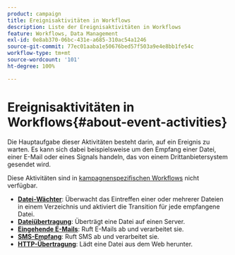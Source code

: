 ```yaml
---
product: campaign
title: Ereignisaktivitäten in Workflows
description: Liste der Ereignisaktivitäten in Workflows
feature: Workflows, Data Management
exl-id: 0e8ab370-06bc-431e-a685-310ac54a1246
source-git-commit: 77ec01aaba1e50676bed57f503a9e4e8bb1fe54c
workflow-type: tm+mt
source-wordcount: '101'
ht-degree: 100%

---
```


# Ereignisaktivitäten in Workflows{#about-event-activities}

Die Hauptaufgabe dieser Aktivitäten besteht darin, auf ein Ereignis zu warten. Es kann sich dabei beispielsweise um den Empfang einer Datei, einer E-Mail oder eines Signals handeln, das von einem Drittanbietersystem gesendet wird.

Diese Aktivitäten sind in [kampagnenspezifischen Workflows](campaign-workflows.md) nicht verfügbar.


* **[Datei-Wächter](file-collector.md)**: Überwacht das Eintreffen einer oder mehrerer Dateien in einem Verzeichnis und aktiviert die Transition für jede empfangene Datei.
* **[Dateiübertragung](file-transfer.md)**: Überträgt eine Datei auf einen Server.
* **[Eingehende E-Mails](inbound-emails.md)**: Ruft E-Mails ab und verarbeitet sie.
* **[SMS-Empfang](inbound-sms.md)**: Ruft SMS ab und verarbeitet sie.
* **[HTTP-Übertragung](web-download.md)**: Lädt eine Datei aus dem Web herunter.
